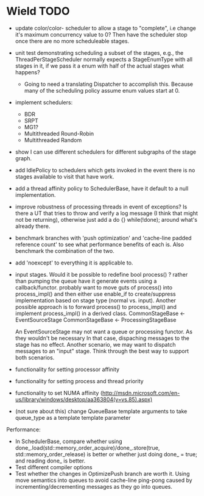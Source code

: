 # Wield TODO

- update color/color- scheduler to allow a stage to "complete", i.e change it's maximum concurrency value to 0? Then have the scheduler stop once there are no more scheduleable stages.

- unit test demonstrating scheduling a subset of the stages, e.g., the ThreadPerStageScheduler normally expects a StageEnumType with all stages in it, if we pass it a enum with half of the actual stages what happens? 
  - Going to need a translating Dispatcher to accomplish this. Because many of the scheduling policy assume enum values start at 0. 

- implement schedulers:

    - BDR
    - SRPT
    - MG1? 
    - Multithreaded Round-Robin
    - Multithreaded Random

- show I can use different schedulers for different subgraphs of the stage graph.

- add IdlePolicy to schedulers which gets invoked in the event there is no stages available to visit that have work. 

- add a thread affinity policy to SchedulerBase, have it default to a null implementation.
- improve robustness of processing threads in event of exceptions? Is there a UT that tries to throw and verify a log message (I think that might not be returning), otherwise just add a do {} while(!done); around what's already there.

- benchmark branches with 'push optimization' and 'cache-line padded reference count' to see what performance benefits of each is. Also benchmark the combination of the two.

- add 'noexcept' to everything it is applicable to. 
- input stages. Would it be possible to redefine bool process() ? 
  rather than pumping the queue have it generate events using a callback/functor.
  probably want to move guts of process() into process_impl() and then either use 
  enable_if to create/suppress implementation based on stage type (normal vs. input).
  Another possible approach is to forward process() to process_impl() and implement
  process_impl() in a derived class. 
		CommonStageBase <- EventSourceStage 
		CommonStageBase <- ProcessingStageBase
  
  An EventSourceStage may not want a queue or processing functor. As they wouldn't be necessary
  In that case, dispaching messages to the stage has no effect. Another scenario, we may want
  to dispatch messages to an "input" stage. Think through the best way to support both scenarios.
  

- functionality for setting processor affinity
- functionality for setting process and thread priority
- functionality to set NUMA affinity (http://msdn.microsoft.com/en-us/library/windows/desktop/aa363804(v=vs.85).aspx)
- (not sure about this) change QueueBase template arguments to take queue_type as a template template parameter

Performance:
- In SchedulerBase, compare whether using done_.load(std::memory_order_acquire)/done_.store(true, std::memory_order_release) is better or whether just doing done_ = true; and reading done_ is better.
- Test different compiler options
- Test whether the changes in OptimizePush branch are worth it. Using move semantics into queues to avoid cache-line ping-pong caused by incrementing/decrementing messages as they go into queues. 

